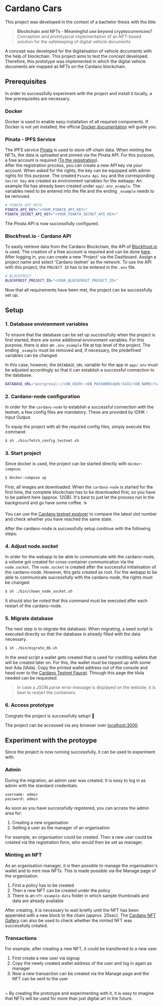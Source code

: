 # Cardano Cars
This project was developed in the context of a bachelor thesis with the title:

> **Blockchain and NFTs - Meaningful use beyond cryptocurrencies?** <br>
> Conception and prototypical implementation of an NFT-based solution for the safekeeping of digital vehicle documents

A concept was developed for the digitalisation of vehicle documents with the help of blockchain.
This project aims to test the concept developed.
Therefore, this prototype was implemented in which the digital vehicle documents are mapped as NFTs on the Cardano blockchain.

## Prerequisites
In order to successfully experiment with the project and install it locally, a few prerequisites are necessary.

### Docker
Docker is used to enable easy installation of all required components.
If Docker is not yet installed, the official [Docker documentation](https://docs.docker.com/get-docker/) will guide you.

### Pinata - IPFS Service
The IPFS service [Pinata](https://www.pinata.cloud/) is used to store off-chain data.
When minting the NFTs, the data is uploaded and pinned via the Pinata API.
For this purpose, a free account is required
([To the registration](https://app.pinata.cloud/register)). <br>
After the registration process, you can create a new API key via your account.
When asked for the rights, the key can be equipped with admin rights for this purpose.
The created `Pinata Api Key` and the corresponding `Secret Key` are created as environment variables for the webapp.
An example file has already been created under `app/.env_example`.
The variables need to be entered into the file and the ending `_example` needs to be removed.
```bash
# PINATA API KEYS
PINATA_API_KEY="<YOUR_PINATA_API_KEY>"
PINATA_SECRET_API_KEY="<YOUR_PINATA_SECRET_API_KEY>"
```
The Pinata API is now successfully configured.

### Blockfrost.io - Cardano API
To easily retrieve data from the Cardano Blockchain, the API of [Blockfrost.io](https://blockfrost.io/) is used.
The creation of a free account is required and can be done [here](https://blockfrost.io/auth/signin).
After logging in, you can create a new 'Project' via the Dashboard.
Assign a project name and select 'Cardano testnet' as the network.
To use the API with this project, the `PROJECT ID` has to be entered in the `.env` file.
```bash
# BLOCKFROST
BLOCKFROST_PROJECT_ID="<YOUR_BLOCKFROST_PROJECT_ID>"
```

Now that all requirements have been met, the project can be successfully set up.

## Setup

### 1. Database environment variables
To ensure that the database can be set up successfully when the project is first started, there are some additional environment variables.
For this purpose, there is also an `.env_example` file at top level of the project.
The ending `_example` must be removed and, if necessary, the predefined variables can be changed.

In this case, however, the `DATABASE_URL` variable for the app in `app/.env` must be adjusted accordingly so that it can establish a successful connection to the database.
```bash
DATABASE_URL="postgresql://<DB_USER>:<DB_PASSWORD>@db:5432/<DB_NAME>?schema=public"
```

### 2. Cardano-node configuration
In order for the `cardano-node` to establish a successful connection with the testnet, a few config files are mandatory.
These are provided by IOHK - Input Output.

To equip the project with all the required config files, simply execute this command:
```bash
$ sh ./bin/fetch_config_testnet.sh
```

### 3. Start project
Since docker is used, the project can be started directly with `docker-compose`. 

```bash
$ docker-compose up
```

First, all images are downloaded.
When the `cardano-node` is started for the first time, the complete blockchain has to be downloaded first, so you have to be patient here (approx. 12GB).
It's best to just let the process run in the background and go have some coffee. ☕

You can use the [Cardano testnet explorer](https://explorer.cardano-testnet.iohkdev.io/en) to compare the latest slot number and check whether you have reached the same state.

After the cardano-node is successfully setup continue with the following steps:

### 4. Adjust node.socket
In order for the webapp to be able to communicate with the cardano-node, a volume got created for cross-container communication via the `node.socket`.
The `node.socket` is created after the successful initialisation of the cardano-node.
However, this gets created as root.
For the webapp to be able to communicate successfully with the cardano-node, the rights must be changed:

```bash
$ sh ./bin/chown_node_socket.sh
```

It should also be noted that this command must be executed after each restart of the cardano-node. 

### 5. Migrate database
The next step is to migrate the database.
When migrating, a seed script is executed directly so that the database is already filled with the data necessary.

```bash
$ sh ./bin/migrate_db.sh
```

In the seed script a wallet gets created that is used for crediting wallets that will be created later on.
For this, the wallet must be topped up with some test Ada (tAda).
Copy the printed wallet address out of the console and head over to the [Cardano Testnet Faucet](https://testnets.cardano.org/en/testnets/cardano/tools/faucet/).
Through this page the tAda needed can be requested.

> In case a JSON.parse error message is displayed on the website, it is best to restart the containers. 
<!-- > After that the error is fixed. 
> In order for the prisma client to work, the app container needs to be restarted. -->

### 6. Access prototype
Congrats the project is successfully setup! 🎉 <br>

The project can be accessed via any browser over [localhost:3000](http://localhost:3000).


## Experiment with the protoype
Since the project is now running successfully, it can be used to experiment with.

### Admin
During the migration, an admin user was created.
It is easy to log in as admin with the standard credentials:

 ```bash
username: admin
password: admin
```
As soon as you have successfully registered, you can access the admin area for:
1. Creating a new organisation
2. Setting a user as the manager of an organisation

For example, an organisation could be created. Then a new user could be created via the registration form, who would then be set as manager.

### Minting an NFT
As an organisation manager, it is then possible to manage the organisation's wallet and to mint new NFTs.
This is made possible via the Manage page of the organisation.
1. First a policy has to be created
2. Then a new NFT can be created under the policy
3. There is an `nft-example-data` folder in which sample thumbnails and data are already available

After creating, it is necessary to wait briefly until the NFT has been appended with a new block to the chain (approx. 20sec).
The [Cardano NFT Gallery](https://testnet.adatools.io/nft) can also be used to check whether the minted NFT was successfully created. 

### Transactions
For example, after creating a new NFT, it could be transferred to a new user.
1. First create a new user via signup
2. Copy the newly created wallet address of the user and log in again as manager
3. Now a new transaction can be created via the Manage page and the NFT can be sent to the user

<br>
~ By creating the prototype and experimenting with it, it is easy to imagine that NFTs will be used for more than just digital art in the future.


